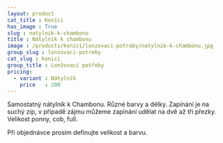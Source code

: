 ```yaml
---
layout: product
cat_title : Koníci
has_image : True
slug : natylnik-k-chambonu
title : Nátylník k chambonu
image : /products/konici/lonzovaci-potreby/natylnik-k-chambonu.jpg
group_slug : lonzovaci-potreby
cat_slug : konici
group_title : Lonžovací potřeby
pricing:
  - variant : Nátylník
    price   : 200
---
```


Samostatný nátylník k Chambonu. Různé barvy a délky. Zapínání je na suchý zip, v případě zájmu můžeme zapínání udělat na dvě až tři přezky. Velikost ponny, cob, full.

Při objednávce prosím definujte velikost a barvu.

